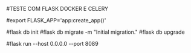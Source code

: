 #TESTE COM FLASK DOCKER E CELERY

#export FLASK_APP='app:create_app()'

#flask db init #flask db migrate -m "Initial migration." #flask db upgrade

#flask run --host 0.0.0.0 --port 8089